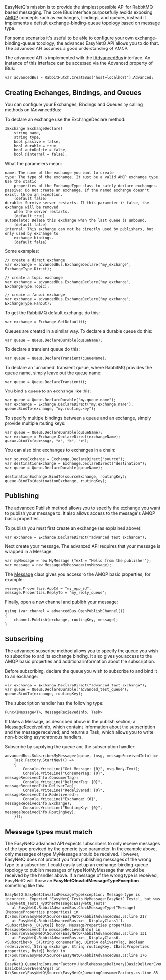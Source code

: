 EasyNetQ's mission is to provide the simplest possible API for RabbitMQ based messaging. The core IBus interface purposefully avoids exposing [AMQP](http://en.wikipedia.org/wiki/Advanced_Message_Queuing_Protocol) concepts such as exchanges, bindings, and queues, instead it implements a default exchange-binding-queue topology based on message type.

For some scenarios it's useful to be able to configure your own exchange-binding-queue topology; the advanced EasyNetQ API allows you to do that. The advanced API assumes a good understanding of AMQP.

The advanced API is implemented with the [IAdvancedBus](https://github.com/mikehadlow/EasyNetQ/blob/master/Source/EasyNetQ/IAdvancedBus.cs) interface. An instance of this interface can be accessed via the Advanced property of IBus:

    var advancedBus = RabbitHutch.CreateBus("host=localhost").Advanced;

## Creating Exchanges, Bindings, and Queues

You can configure your Exchanges, Bindings and Queues by calling methods on IAdvancedBus:

To declare an exchange use the ExchangeDeclare method:

    IExchange ExchangeDeclare(
        string name, 
        string type, 
        bool passive = false, 
        bool durable = true, 
        bool autoDelete = false, 
        bool @internal = false);

What the parameters mean:

    name: The name of the exchange you want to create
    type: The type of the exchange. It must be a valid AMQP exchange type. Use the static
        properties of the ExchangeType class to safely declare exchanges.
    passive: Do not create an exchange. If the named exchange doesn't exist, throw an exception.
        (default false)
    durable: Survive server restarts. If this parameter is false, the exchange will be removed
        when the server restarts.
        (default true)
    autoDelete: Delete this exchange when the last queue is unbound.
        (default false)
    internal: This exchange can not be directly used by publishers, but only used by exchange to
        exchange bindings.
        (default false)

Some examples:

    // create a direct exchange
    var exchange = advancedBus.ExchangeDeclare("my_exchange", ExchangeType.Direct);
    
    // create a topic exchange
    var exchange = advancedBus.ExchangeDeclare("my_exchange", ExchangeType.Topic);
    
    // create a fanout exchange
    var exchange = advancedBus.ExchangeDeclare("my_exchange", ExchangeType.Fanout);

To get the RabbitMQ default exchange do this:

    var exchange = Exchange.GetDefault();

Queues are created in a similar way. To declare a durable queue do this:

    var queue = Queue.DeclareDurable(queueName);

To declare a transient queue do this:

    var queue = Queue.DeclareTransient(queueName);

To declare an 'unnamed' transient queue, where RabbitMQ provides the queue name, simply leave out the queue name:

    var queue = Queue.DeclareTransient();

You bind a queue to an exchange like this:

    var queue = Queue.DeclareDurable("my.queue.name");
    var exchange = Exchange.DeclareDirect("my.exchange.name");
    queue.BindTo(exchange, "my.routing.key");

To specify multiple bindings between a queue and an exchange, simply provide multiple routing keys:

    var queue = Queue.DeclareDurable(queueName);
    var exchange = Exchange.DeclareDirect(exchangeName);
    queue.BindTo(exchange, "a", "b", "c");

You can also bind exchanges to exchanges in a chain:

    var sourceExchange = Exchange.DeclareDirect("source");
    var destinationExchange = Exchange.DeclareDirect("destination");
    var queue = Queue.DeclareDurable(queueName);

    destinationExchange.BindTo(sourceExchange, routingKey);
    queue.BindTo(destinationExchange, routingKey);

## Publishing

The advanced Publish method allows you to specify the exchange you want to publish your message to. It also allows access to the message's AMQP basic properties.

To publish you must first create an exchange (as explained above):

    var exchange = Exchange.DeclareDirect("advanced_test_exchange");

Next create your message. The advanced API requires that your message is wrapped in a Message<T>:

    var myMessage = new MyMessage {Text = "Hello from the publisher"};
    var message = new Message<MyMessage>(myMessage);

The [Message<T>](https://github.com/mikehadlow/EasyNetQ/blob/master/Source/EasyNetQ/IMessage.cs) class gives you access to the AMQP basic properties, for example:

    message.Properties.AppId = "my_app_id";
    message.Properties.ReplyTo = "my_reply_queue";

Finally, open a new channel and publish your message:

    using (var channel = advancedBus.OpenPublishChannel())
    {
        channel.Publish(exchange, routingKey, message);
    }

## Subscribing

The advanced subscribe method allows you to specify the queue you wish to subscribe to and its exchange binding. It also gives you access to the AMQP basic properties and additional information about the subscription.

Before subscribing, declare the queue you wish to subscribe to and bind it to an exchange:

    var exchange = Exchange.DeclareDirect("advanced_test_exchange");
    var queue = Queue.DeclareDurable("advanced_test_queue");
    queue.BindTo(exchange, routingKey);

The subscription handler has the following type:

    Func<IMessage<T>, MessageRecievedInfo, Task>

It takes a Message<T>, as described above in the publish section; a [MessageReceivedInfo](https://github.com/mikehadlow/EasyNetQ/blob/master/Source/EasyNetQ/MessageReceivedInfo.cs), which contains information about the subscription and the message received; and returns a Task, which allows you to write non-blocking asynchronous handlers.

Subscribe by supplying the queue and the subscription handler:

    advancedBus.Subscribe<MyMessage>(queue, (msg, messageReceivedInfo) => 
        Task.Factory.StartNew(() =>
        {
            Console.WriteLine("Got Message: {0}", msg.Body.Text);
            Console.WriteLine("ConsumerTag: {0}", messageReceivedInfo.ConsumerTag);
            Console.WriteLine("DeliverTag: {0}", messageReceivedInfo.DeliverTag);
            Console.WriteLine("Redelivered: {0}", messageReceivedInfo.Redelivered);
            Console.WriteLine("Exchange: {0}", messageReceivedInfo.Exchange);
            Console.WriteLine("RoutingKey: {0}", messageReceivedInfo.RoutingKey);
        }));

## Message types must match

The EasyNetQ advanced API expects subscribers to only receive messages of the type provided by the generic type parameter. In the example above, only messages of type MyMessage should be received. However, EasyNetQ does not protect you from publishing messages of the wrong type to a subscriber. I could easily set up an exchange-binding-queue topology to publish messages of type NotMyMessage that would be received by the handler above. If a message of the wrong type is received, EasyNetQ will throw an **EasyNetQInvalidMessageTypeException** something like this:

    EasyNetQ.EasyNetQInvalidMessageTypeException: Message type is incorrect. Expected 'EasyNetQ_Tests_MyMessage:EasyNetQ_Tests', but was 'EasyNetQ_Tests_MyOtherMessage:EasyNetQ_Tests'
       at EasyNetQ.RabbitAdvancedBus.CheckMessageType[TMessage](MessageProperties properties) in D:\Source\EasyNetQ\Source\EasyNetQ\RabbitAdvancedBus.cs:line 217
       at EasyNetQ.RabbitAdvancedBus.<>c__DisplayClass1`1.<Subscribe>b__0(Byte[] body, MessageProperties properties, MessageReceivedInfo messageRecievedInfo) in D:\Source\EasyNetQ\Source\EasyNetQ\RabbitAdvancedBus.cs:line 131
       at EasyNetQ.RabbitAdvancedBus.<>c__DisplayClass6.<Subscribe>b__5(String consumerTag, UInt64 deliveryTag, Boolean redelivered, String exchange, String routingKey, IBasicProperties properties, Byte[] body) in D:\Source\EasyNetQ\Source\EasyNetQ\RabbitAdvancedBus.cs:line 176
       at EasyNetQ.QueueingConsumerFactory.HandleMessageDelivery(BasicDeliverEventArgs basicDeliverEventArgs) in D:\Source\EasyNetQ\Source\EasyNetQ\QueueingConsumerFactory.cs:line 85